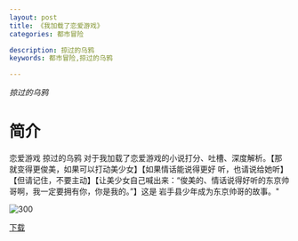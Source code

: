 ```yaml
---
layout: post
title: 《我加载了恋爱游戏》
categories: 都市冒险

description: 掠过的乌鸦
keywords: 都市冒险,掠过的乌鸦

---
```

*掠过的乌鸦*

# 简介
恋爱游戏   掠过的乌鸦   对于我加载了恋爱游戏的小说打分、吐槽、深度解析。【那就变得更俊美，如果可以打动美少女】【如果情话能说得更好 
听，也请说给她听】【但请记住，不要主动】【让美少女自己喊出来：“俊美的、情话说得好听的东京帅哥啊，我一定要拥有你，你是我的。”】这是 
岩手县少年成为东京帅哥的故事。"

![300](https://cdn.jsdelivr.net/gh/YYbooks0/yybooks0img@master/bookscover2/300.5p4masxz7d80.jpg)

[下载](https://public.by.files.1drv.com/y4m2tVUdO5Fxn9CJ1FkaYuXovzgARPO9VqjQSqjKAHnsjVXiDWbcX6AYRxTrtMztSJs2Nb_wLxoubp9ZZbGZdfHMpt2lfvoGvPRw_a8e0V2jpnqXpM-R8Nh1VR0OhmMQq4D3j486pOhKMwcQgQgT1iVjrIQ6LlLolenXua-OMmN9IabJYQXzLj0CmIPtbkerxAorLCBclw_-6etkWTSgZzNJ_ExyEJGibXmIyEQ_kbDzqMmyJcAUhDZ8xyQaXn6u3om)
